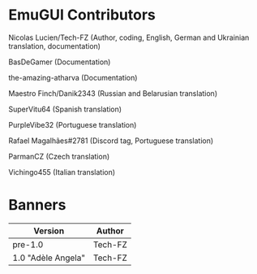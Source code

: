 # EmuGUI Contributors

Nicolas Lucien/Tech-FZ (Author, coding, English, German and Ukrainian translation, documentation)

BasDeGamer (Documentation)

the-amazing-atharva (Documentation)

Maestro Finch/Danik2343 (Russian and Belarusian translation)

SuperVitu64 (Spanish translation)

PurpleVibe32 (Portuguese translation)

Rafael Magalhães#2781 (Discord tag, Portuguese translation)

ParmanCZ (Czech translation)

Vichingo455 (Italian translation)

# Banners

| Version | Author |
| ------- | ------ |
| pre-1.0 | Tech-FZ |
| 1.0 "Adèle Angela" | Tech-FZ |
